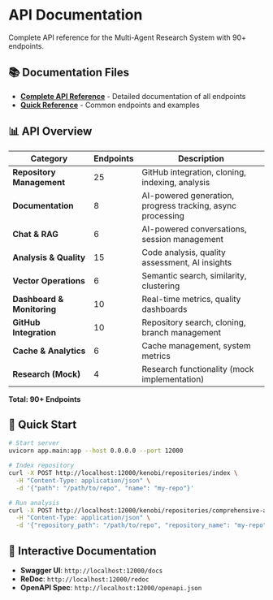 # API Documentation

Complete API reference for the Multi-Agent Research System with 90+ endpoints.

## 📚 Documentation Files

- **[Complete API Reference](./complete-api-reference.md)** - Detailed documentation of all endpoints
- **[Quick Reference](./quick-reference.md)** - Common endpoints and examples

## 📊 API Overview

| Category | Endpoints | Description |
|----------|-----------|-------------|
| **Repository Management** | 25 | GitHub integration, cloning, indexing, analysis |
| **Documentation** | 8 | AI-powered generation, progress tracking, async processing |
| **Chat & RAG** | 6 | AI-powered conversations, session management |
| **Analysis & Quality** | 15 | Code analysis, quality assessment, AI insights |
| **Vector Operations** | 6 | Semantic search, similarity, clustering |
| **Dashboard & Monitoring** | 10 | Real-time metrics, quality dashboards |
| **GitHub Integration** | 10 | Repository search, cloning, branch management |
| **Cache & Analytics** | 6 | Cache management, system metrics |
| **Research (Mock)** | 4 | Research functionality (mock implementation) |

**Total: 90+ Endpoints**

## 🚀 Quick Start

```bash
# Start server
uvicorn app.main:app --host 0.0.0.0 --port 12000

# Index repository
curl -X POST http://localhost:12000/kenobi/repositories/index \
  -H "Content-Type: application/json" \
  -d '{"path": "/path/to/repo", "name": "my-repo"}'

# Run analysis
curl -X POST http://localhost:12000/kenobi/repositories/comprehensive-analysis \
  -H "Content-Type: application/json" \
  -d '{"repository_path": "/path/to/repo", "repository_name": "my-repo"}'
```

## 🔗 Interactive Documentation

- **Swagger UI**: `http://localhost:12000/docs`
- **ReDoc**: `http://localhost:12000/redoc`
- **OpenAPI Spec**: `http://localhost:12000/openapi.json`